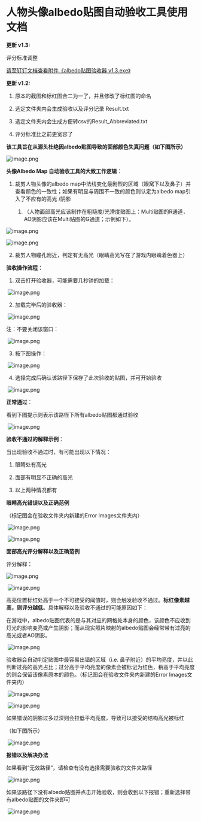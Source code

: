 # 人物头像albedo贴图自动验收工具使用文档

**更新 v1.3:**

评分标准调整

[请至钉钉文档查看附件《albedo贴图验收器 v1.3.exe》](https://alidocs.dingtalk.com/i/nodes/ZgpG2NdyVXralzQDsM559RNx8MwvDqPk?doc_type=wiki_doc&iframeQuery=anchorId%3DX02m7lomt1kwjcysg5khkk)

**更新 v1.2:**

1.  原本的截图和标红图合二为一了，并且修改了标红图的命名
    
2.  选定文件夹内会生成验收以及评分记录 Result.txt
    
3.  选定文件夹内会生成方便转csv的Result\_Abbreviated.txt
    
4.  评分标准比之前更宽容了
    

**该工具旨在从源头杜绝因albedo贴图导致的面部颜色失真问题（如下图所示）**

![image.png](https://alidocs.oss-cn-zhangjiakou.aliyuncs.com/res/Mp7ldV8g34K8qBQN/img/ef2841c9-5d17-42a3-8c98-8a0d685a260c.png)

**头像Albedo Map 自动验收工具的大致工作逻辑**：

1.  裁剪人物头像的albedo map中法线变化最剧烈的区域（眼窝下以及鼻子）并查看颜色的一致性；如果有明显与周围不一致的颜色则认定为albedo map引入了不应有的高光 /阴影
    
    1.  （人物面部高光应该制作在粗糙度/光滑度贴图上：Multi贴图的R通道，AO阴影应该在Multi贴图的G通道；示例如下）。
        

![image.png](https://alidocs.oss-cn-zhangjiakou.aliyuncs.com/res/Mp7ldV8g34K8qBQN/img/bd26fa9b-d8a6-4100-8998-c57687c046eb.png)

![image.png](https://alidocs.oss-cn-zhangjiakou.aliyuncs.com/res/Mp7ldV8g34K8qBQN/img/4ae67a4a-2077-4d18-aaf6-4222ae2fbe0a.png)

2.  裁剪人物瞳孔附近，判定有无高光（眼睛高光写在了游戏内眼睛着色器上）
    

**验收操作流程：**

1.  双击打开验收器，可能需要几秒钟的加载：
    

 ![image.png](https://alidocs.oss-cn-zhangjiakou.aliyuncs.com/res/Mp7ldV8g34K8qBQN/img/897f3287-6521-4e11-9638-2eecc3d40a73.png)

2.  加载完毕后的验收器：
    

 ![image.png](https://alidocs.oss-cn-zhangjiakou.aliyuncs.com/res/Mp7ldV8g34K8qBQN/img/fe31b58f-8969-417a-9fb9-7fd8b0e1f95a.png)

注：不要关闭该窗口：

 ![image.png](https://alidocs.oss-cn-zhangjiakou.aliyuncs.com/res/Mp7ldV8g34K8qBQN/img/466a9f96-32b5-4787-8280-b9474fc3d1ee.png)

3.  按下图操作：
    

 ![image.png](https://alidocs.oss-cn-zhangjiakou.aliyuncs.com/res/Mp7ldV8g34K8qBQN/img/96cdeb68-e540-4a81-bc13-56381ba711ea.png)

4.  选择完成后确认该路径下保存了此次验收的贴图，并可开始验收
    

 ![image.png](https://alidocs.oss-cn-zhangjiakou.aliyuncs.com/res/Mp7ldV8g34K8qBQN/img/4a1a4eb2-06aa-49c2-afb9-3b1d76ce3619.png)

**正常通过**：

看到下图提示则表示该路径下所有albedo贴图都通过验收

 ![image.png](https://alidocs.oss-cn-zhangjiakou.aliyuncs.com/res/Mp7ldV8g34K8qBQN/img/5864cca9-7311-4f46-bb45-cabdf4c0d47a.png)

**验收不通过的解释示例**：

当出现验收不通过时，有可能出现以下情况：

1.  眼睛处有高光
    
2.  面部有明显不正确的高光
    
3.  以上两种情况都有
    

**眼睛高光错误以及正确范例**

（标记图会在验收文件夹内新建的Error Images文件夹内）

 ![image.png](https://alidocs.oss-cn-zhangjiakou.aliyuncs.com/res/Mp7ldV8g34K8qBQN/img/f258bf06-d63d-4c01-98cf-aca78ba7a449.png)

 ![image.png](https://alidocs.oss-cn-zhangjiakou.aliyuncs.com/res/Mp7ldV8g34K8qBQN/img/4b80f076-755f-4478-b31d-ea8577efdef5.png)

**面部高光评分解释以及正确范例**

评分解释：

![image.png](https://alidocs.oss-cn-zhangjiakou.aliyuncs.com/res/Mp7ldV8g34K8qBQN/img/1bc2cfc4-1a31-4de1-8e50-c00f3eebb245.png)

 ![image.png](https://alidocs.oss-cn-zhangjiakou.aliyuncs.com/res/Mp7ldV8g34K8qBQN/img/39779abc-2662-42f1-b33e-570fc5c11c44.png)

高亮位置标红处高于一个不可接受的阈值时，则会触发验收不通过。**标红像素越高，则评分越低**。具体解释以及验收不通过的可能原因如下：

在游戏中，albedo贴图代表的是与其对应的网格处本身的颜色，该颜色不应收到灯光的影响变亮或产生阴影；而从现实照片映射的albedo贴图会经常带有过亮的高光或者AO阴影。

 ![image.png](https://alidocs.oss-cn-zhangjiakou.aliyuncs.com/res/Mp7ldV8g34K8qBQN/img/084fc1f7-fed5-46cb-b501-179c9dedc591.png)

验收器会自动判定贴图中最容易出错的区域（i.e. 鼻子附近）的平均亮度，并以此判断过亮的高光占比；过分高于平均亮度的像素会被标记为红色，稍高于平均亮度的则会保留该像素原本的颜色。（标记图会在验收文件夹内新建的Error Images文件夹内）

 ![image.png](https://alidocs.oss-cn-zhangjiakou.aliyuncs.com/res/Mp7ldV8g34K8qBQN/img/e8392593-8db0-4211-88ff-08a6d2abf1a4.png)

 ![image.png](https://alidocs.oss-cn-zhangjiakou.aliyuncs.com/res/Mp7ldV8g34K8qBQN/img/b6ec25b3-7410-4111-a974-89491e175d8b.png)

如果错误的阴影过多过深则会拉低平均亮度，导致可以接受的结构高光被标红

（如下图所示）

 ![image.png](https://alidocs.oss-cn-zhangjiakou.aliyuncs.com/res/Mp7ldV8g34K8qBQN/img/1bc2cfc4-1a31-4de1-8e50-c00f3eebb245.png)

**报错以及解决办法**

如果看到“无效路径”，请检查有没有选择需要验收的文件夹路径

 ![image.png](https://alidocs.oss-cn-zhangjiakou.aliyuncs.com/res/Mp7ldV8g34K8qBQN/img/aa0fe98a-1fcb-4aad-af37-66df9d63f2bf.png)

如果该路径下没有albedo贴图并点击开始验收，则会收到以下报错；重新选择带有albedo贴图的文件夹即可

 ![image.png](https://alidocs.oss-cn-zhangjiakou.aliyuncs.com/res/Mp7ldV8g34K8qBQN/img/051c7384-0031-41a2-ad6a-d9cfc5dc7bc2.png)